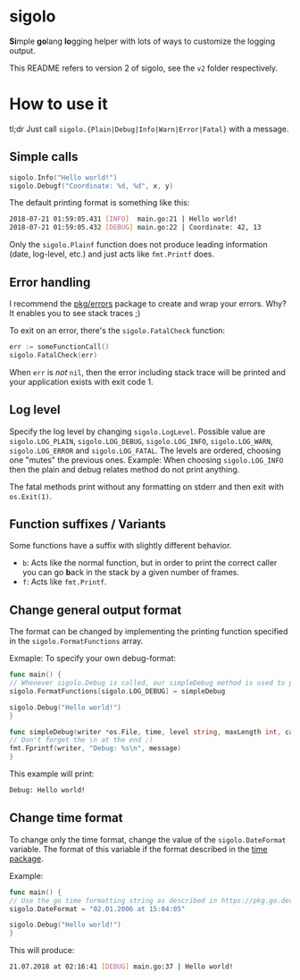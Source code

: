 # sigolo

**Si**mple **go**lang **lo**gging helper with lots of ways to customize the logging output.

This README refers to version 2 of sigolo, see the `v2` folder respectively.

# How to use it

tl;dr Just call `sigolo.{Plain|Debug|Info|Warn|Error|Fatal}` with a message.

## Simple calls

```go
sigolo.Info("Hello world!")
sigolo.Debugf("Coordinate: %d, %d", x, y)
```

The default printing format is something like this:

```bash
2018-07-21 01:59:05.431 [INFO]  main.go:21 | Hello world!
2018-07-21 01:59:05.432 [DEBUG] main.go:22 | Coordinate: 42, 13
```

Only the `sigolo.Plainf` function does not produce leading information (date, log-level, etc.) and just acts like `fmt.Printf` does.

## Error handling

I recommend the [pkg/errors](https://github.com/pkg/errors) package to create and wrap your errors.
Why? It enables you to see stack traces ;)

To exit on an error, there's the `sigolo.FatalCheck` function:

```go
err := someFunctionCall()
sigolo.FatalCheck(err)
```

When `err` is *not* `nil`, then the error including stack trace will be printed and your application exists with exit code 1.

## Log level

Specify the log level by changing `sigolo.LogLevel`.
Possible value are `sigolo.LOG_PLAIN`, `sigolo.LOG_DEBUG`, `sigolo.LOG_INFO`, `sigolo.LOG_WARN`, `sigolo.LOG_ERROR` and `sigolo.LOG_FATAL`.
The levels are ordered, choosing one "mutes" the previous ones.
Example: When choosing `sigolo.LOG_INFO` then the plain and debug relates method do not print anything.

The fatal methods print without any formatting on stderr and then exit with `os.Exit(1)`.

## Function suffixes / Variants

Some functions have a suffix with slightly different behavior.

* `b`: Acts like the normal function, but in order to print the correct caller you can go **b**ack in the stack by a given number of frames.
* `f`: Acts like `fmt.Printf`.

## Change general output format

The format can be changed by implementing the printing function specified in the `sigolo.FormatFunctions` array.

Exmaple: To specify your own debug-format:

```go
func main() {
// Whenever sigolo.Debug is called, our simpleDebug method is used to produce the output.
sigolo.FormatFunctions[sigolo.LOG_DEBUG] = simpleDebug

sigolo.Debug("Hello world!")
}

func simpleDebug(writer *os.File, time, level string, maxLength int, caller, message string) {
// Don't forget the \n at the end ;)
fmt.Fprintf(writer, "Debug: %s\n", message)
}
```

This example will print:

```bash
Debug: Hello world!
```

## Change time format

To change only the time format, change the value of the `sigolo.DateFormat` variable. The format of this variable if the
format described in the [time package](https://golang.org/pkg/time/).

Example:

```go
func main() {
// Use the go time formatting string as described in https://pkg.go.dev/time
sigolo.DateFormat = "02.01.2006 at 15:04:05"

sigolo.Debug("Hello world!")
}
```

This will produce:

```bash
21.07.2018 at 02:16:41 [DEBUG] main.go:37 | Hello world!
```
